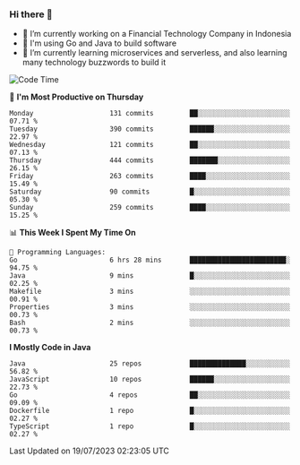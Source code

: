 ### Hi there 👋

<!--
**mazzama/mazzama** is a ✨ _special_ ✨ repository because its `README.md` (this file) appears on your GitHub profile.

Here are some ideas to get you started:

- 🔭 I’m currently working on ...
- 🌱 I’m currently learning ...
- 👯 I’m looking to collaborate on ...
- 🤔 I’m looking for help with ...
- 💬 Ask me about ...
- 📫 How to reach me: ...
- 😄 Pronouns: ...
- ⚡ Fun fact: ...
-->

- 🔭 I’m currently working on a Financial Technology Company in Indonesia
- :gun: I'm using Go and Java to build software
- 🌱 I’m currently learning microservices and serverless, and also learning many technology buzzwords to build it

<!--START_SECTION:waka-->
![Code Time](http://img.shields.io/badge/Code%20Time-2%2C795%20hrs%2057%20mins-blue)

📅 **I'm Most Productive on Thursday** 

```text
Monday                   131 commits         ██░░░░░░░░░░░░░░░░░░░░░░░   07.71 % 
Tuesday                  390 commits         ██████░░░░░░░░░░░░░░░░░░░   22.97 % 
Wednesday                121 commits         ██░░░░░░░░░░░░░░░░░░░░░░░   07.13 % 
Thursday                 444 commits         ███████░░░░░░░░░░░░░░░░░░   26.15 % 
Friday                   263 commits         ████░░░░░░░░░░░░░░░░░░░░░   15.49 % 
Saturday                 90 commits          █░░░░░░░░░░░░░░░░░░░░░░░░   05.30 % 
Sunday                   259 commits         ████░░░░░░░░░░░░░░░░░░░░░   15.25 % 
```


📊 **This Week I Spent My Time On** 

```text
💬 Programming Languages: 
Go                       6 hrs 28 mins       ████████████████████████░   94.75 % 
Java                     9 mins              █░░░░░░░░░░░░░░░░░░░░░░░░   02.25 % 
Makefile                 3 mins              ░░░░░░░░░░░░░░░░░░░░░░░░░   00.91 % 
Properties               3 mins              ░░░░░░░░░░░░░░░░░░░░░░░░░   00.73 % 
Bash                     2 mins              ░░░░░░░░░░░░░░░░░░░░░░░░░   00.73 % 
```

**I Mostly Code in Java** 

```text
Java                     25 repos            ██████████████░░░░░░░░░░░   56.82 % 
JavaScript               10 repos            ██████░░░░░░░░░░░░░░░░░░░   22.73 % 
Go                       4 repos             ██░░░░░░░░░░░░░░░░░░░░░░░   09.09 % 
Dockerfile               1 repo              █░░░░░░░░░░░░░░░░░░░░░░░░   02.27 % 
TypeScript               1 repo              █░░░░░░░░░░░░░░░░░░░░░░░░   02.27 % 
```




 Last Updated on 19/07/2023 02:23:05 UTC
<!--END_SECTION:waka-->
